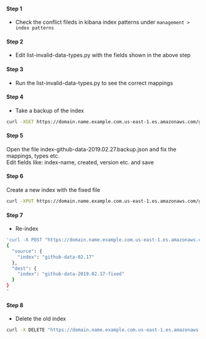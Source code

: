 #### Step 1
- Check the conflict fileds in kibana index patterns under `management > index patterns`
#### Step 2
- Edit list-invalid-data-types.py with the fields shown in the above step
#### Step 3
- Run the list-invalid-data-types.py to see the correct mappings
#### Step 4
- Take a backup of the index
```bash
curl -XGET https://domain.name.example.com.us-east-1.es.amazonaws.com/github-data-2019.02.27/?pretty > index-github-data-2019.02.27.backup.json
```
#### Step 5
Open the file index-github-data-2019.02.27.backup.json and fix the mappings, types etc. <br>
Edit fields like: index-name, created, version etc. and save

#### Step 6
Create a new index with the fixed file
```bash
curl -XPUT https://domain.name.example.com.us-east-1.es.amazonaws.com/github-data-2019.02.27-fixed -H 'Content-Type: application/json' -d@index-github-data-2019.02.27.backup.json
```
#### Step 7

- Re-index 
```bash
'curl -X POST "https://domain.name.example.com.us-east-1.es.amazonaws.com/_reindex" -H 'Content-Type: application/json' -d'
{
  "source": {
    "index": "github-data-02.17"
  },
  "dest": {
    "index": "github-data-2019.02.17-fixed"
  }
}
'
```

#### Step 8
- Delete the old index

```bash
curl -X DELETE "https://domain.name.example.com.us-east-1.es.amazonaws.com/github-data-2019.02.17"
```


